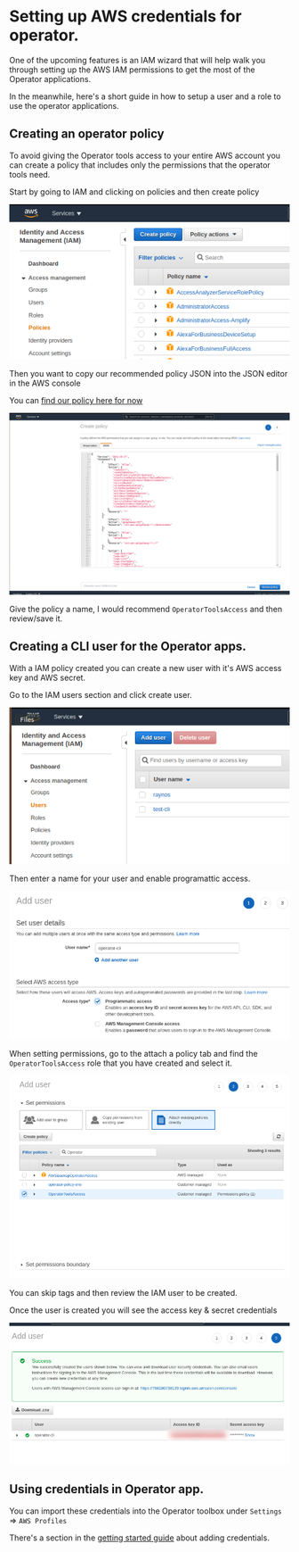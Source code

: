 # Setting up AWS credentials for operator.

One of the upcoming features is an IAM wizard that will help
walk you through setting up the AWS IAM permissions to get the
most of the Operator applications.

In the meanwhile, here's a short guide in how to setup a user
and a role to use the operator applications.

## Creating an operator policy

To avoid giving the Operator tools access to your entire AWS account you can create a policy that includes only the permissions
that the operator tools need.

Start by going to IAM and clicking on policies and then create policy

<img src="https://raw.githubusercontent.com/optoolco/docs/master/guides/iam-credentials/images/iam-create-policy.png"/>

Then you want to copy our recommended policy JSON into the JSON
editor in the AWS console

You can [find our policy here for now](https://gist.github.com/Raynos/d34165abdb8336c451e239215f802e64)

<img src="https://raw.githubusercontent.com/optoolco/docs/master/guides/iam-credentials/images/iam-policy-json.png"/>

Give the policy a name, I would recommend `OperatorToolsAccess`
and then review/save it.

## Creating a CLI user for the Operator apps.

With a IAM policy created you can create a new user with it's
AWS access key and AWS secret.

Go to the IAM users section and click create user.

<img src="https://raw.githubusercontent.com/optoolco/docs/master/guides/iam-credentials/images/iam-create-user.png"/>

Then enter a name for your user and enable programattic access.

<img src="https://raw.githubusercontent.com/optoolco/docs/master/guides/iam-credentials/images/iam-new-user.png"/>

When setting permissions, go to the attach a policy tab and find
the `OperatorToolsAccess` role that you have created and select it.

<img src="https://raw.githubusercontent.com/optoolco/docs/master/guides/iam-credentials/images/iam-user-permissions.png"/>

You can skip tags and then review the IAM user to be created.

Once the user is created you will see the access key & secret
credentials

<img src="https://raw.githubusercontent.com/optoolco/docs/master/guides/iam-credentials/images/iam-user-created.png"/>

## Using credentials in Operator app.

You can import these credentials into the Operator toolbox under
`Settings` => `AWS Profiles`

There's a section in the [getting started guide](https://optool.co/docs/?get-started/running-operator-toolbox) about adding credentials.
